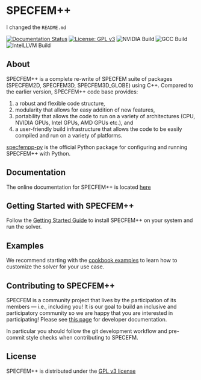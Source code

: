 # SPECFEM++

I changed the `README.md`

[![Documentation Status](https://readthedocs.org/projects/specfem2d-kokkos/badge/?version=latest)](https://specfem2d-kokkos.readthedocs.io/en/latest/?badge=latest)
[![License: GPL v3](https://img.shields.io/badge/License-GPLv3-blue.svg)](LICENSE)
![NVIDIA Build](https://jenkins.princeton.edu/buildStatus/icon?job=SpecFEM_KOKKOS%2FNVIDIA_Compiler_Checks&build=last&subject=NVIDIA%20Build)
![GCC Build](https://jenkins.princeton.edu/buildStatus/icon?job=SpecFEM_KOKKOS%2FGNU+Compiler&build=last&subject=GCC%20Build)
![IntelLLVM Build](https://jenkins.princeton.edu/buildStatus/icon?job=SpecFEM_KOKKOS%2FIntel_Compiler_Checks&build=last&subject=IntelLLVM%20Build)


## About

SPECFEM++ is a complete re-write of SPECFEM suite of packages (SPECFEM2D, SPECFEM3D, SPECFEM3D_GLOBE) using C++. Compared to the earlier version, SPECFEM++ code base provides:

 1. a robust and flexible code structure,
 2. modularity that allows for easy addition of new features,
 3. portability that allows the code to run on a variety of architectures (CPU, NVIDIA GPUs, Intel GPUs, AMD GPUs etc.), and
 4. a user-friendly build infrastructure that allows the code to be easily compiled and run on a variety of platforms.

[specfempp-py](https://github.com/PrincetonUniversity/SPECFEMPP-py) is the official Python package for configuring and running SPECFEM++ with Python.

## Documentation


The online documentation for SPECFEM++ is located [here](https://specfem2d-kokkos.readthedocs.io/en/latest/index.html#)

## Getting Started with SPECFEM++

Follow the [Getting Started Guide](https://specfem2d-kokkos.readthedocs.io/en/latest/getting_started/index.html) to install SPECFEM++ on your system and run the solver.

## Examples

We recommend starting with the [cookbook examples](https://specfem2d-kokkos.readthedocs.io/en/latest/cookbooks/index.html) to learn how to customize the solver for your use case.

## Contributing to SPECFEM++

SPECFEM is a community project that lives by the participation of its members — i.e., including you! It is our goal to build an inclusive and participatory community so we are happy that you are interested in participating! Please see [this page](https://specfem2d-kokkos.readthedocs.io/en/latest/developer_documentation/index.html) for developer documentation.

In particular you should follow the git development workflow and pre-commit style checks when contributing to SPECEFM.

## License

SPECFEM++ is distributed under the [GPL v3 license](LICENSE)
